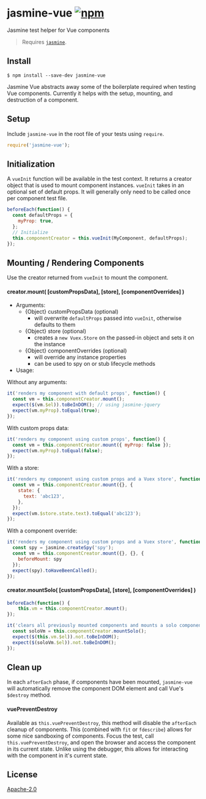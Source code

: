 # jasmine-vue [![npm](https://img.shields.io/npm/v/jasmine-vue.svg)](https://www.npmjs.com/package/jasmine-vue)

Jasmine test helper for Vue components

> Requires [`jasmine`](https://github.com/jasmine/jasmine).

## Install

```
$ npm install --save-dev jasmine-vue
```

Jasmine Vue abstracts away some of the boilerplate required when testing Vue components. Currently it helps with the setup, mounting, and destruction of a component.

## Setup

Include `jasmine-vue` in the root file of your tests using `require`.

```javascript
require('jasmine-vue');
```

## Initialization

A `vueInit` function will be available in the test context. It returns a creator object that is used to mount component instances. `vueInit` takes in an optional set of default props. It will generally only need to be called once per component test file.

```javascript
beforeEach(function() {
  const defaultProps = {
    myProp: true,
  };
  // Initialize
  this.componentCreator = this.vueInit(MyComponent, defaultProps);
});
```

## Mounting / Rendering Components

Use  the creator returned from `vueInit` to mount the component.

#### creator.mount( [customPropsData], [store], [componentOverrides] )

- Arguments:
    - {Object} customPropsData (optional)
        - will overwrite `defaultProps` passed into `vueInit`, otherwise defaults to them
    - {Object} store (optional)
        - creates a `new Vuex.Store` on the passed-in object and sets it on the instance
    - {Object} componentOverrides (optional)
        - will override any instance properties
        - can be used to spy on or stub lifecycle methods
- Usage:

Without any arguments:

```javascript
it('renders my component with default props', function() {
  const vm = this.componentCreator.mount();
  expect($(vm.$el)).toBeInDOM(); // using jasmine-jquery
  expect(vm.myProp).toEqual(true);
});
```

With custom props data:

```javascript
it('renders my component using custom props', function() {
  const vm = this.componentCreator.mount({ myProp: false });
  expect(vm.myProp).toEqual(false);
});
```

With a store:

```javascript
it('renders my component using custom props and a Vuex store', function() {
  const vm = this.componentCreator.mount({}, {
    state: {
      text: 'abc123',
    },
  });
  expect(vm.$store.state.text).toEqual('abc123');
});
```

With a component override:

```javascript
it('renders my component using custom props and a Vuex store', function() {
  const spy = jasmine.createSpy('spy');
  const vm = this.componentCreator.mount({}, {}, {
    beforeMount: spy
  });
  expect(spy).toHaveBeenCalled();
});
```

#### creator.mountSolo( [customPropsData], [store], [componentOverrides] )

```javascript
beforeEach(function() {
    this.vm = this.componentCreator.mount();
});

it('clears all previously mounted components and mounts a solo component', function() {
  const soloVm = this.componentCreator.mountSolo();
  expect($(this.vm.$el)).not.toBeInDOM();
  expect($(soloVm.$el)).not.toBeInDOM();
});
```

## Clean up

In each `afterEach` phase, if components have been mounted, `jasmine-vue` will automatically remove the component DOM element and call Vue's `$destroy` method.

#### vuePreventDestroy

Available as `this.vuePreventDestroy`, this method will disable the `afterEach` cleanup of components. This (combined with `fit` or `fdescribe`) allows for some nice sandboxing of components. Focus the test, call `this.vuePreventDestroy`, and open the browser and access the component in its current state. Unlike using the debugger, this allows for interacting with the component in it's current state.

## License

[Apache-2.0](/LICENSE)
